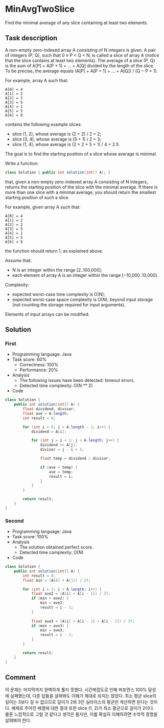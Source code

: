 # MinAvgTwoSlice

Find the minimal average of any slice containing at least two elements.

## Task description

A non-empty zero-indexed array A consisting of N integers is given. A pair of integers (P, Q), such that 0 ≤ P < Q < N, is called a slice of array A (notice that the slice contains at least two elements). The average of a slice (P, Q) is the sum of A[P] + A[P + 1] + ... + A[Q] divided by the length of the slice. To be precise, the average equals (A[P] + A[P + 1] + ... + A[Q]) / (Q − P + 1).

For example, array A such that:

    A[0] = 4
    A[1] = 2
    A[2] = 2
    A[3] = 5
    A[4] = 1
    A[5] = 5
    A[6] = 8

contains the following example slices:

* slice (1, 2), whose average is (2 + 2) / 2 = 2;
* slice (3, 4), whose average is (5 + 1) / 2 = 3;
* slice (1, 4), whose average is (2 + 2 + 5 + 1) / 4 = 2.5.

The goal is to find the starting position of a slice whose average is minimal.

Write a function:

```java
class Solution { public int solution(int[] A); }
```

that, given a non-empty zero-indexed array A consisting of N integers, returns the starting position of the slice with the minimal average. If there is more than one slice with a minimal average, you should return the smallest starting position of such a slice.

For example, given array A such that:

    A[0] = 4
    A[1] = 2
    A[2] = 2
    A[3] = 5
    A[4] = 1
    A[5] = 5
    A[6] = 8

the function should return 1, as explained above.

Assume that:

* N is an integer within the range [2..100,000];
* each element of array A is an integer within the range [−10,000..10,000].

Complexity:

* expected worst-case time complexity is O(N);
* expected worst-case space complexity is O(N), beyond input storage (not counting the storage required for input arguments).

Elements of input arrays can be modified.

## Solution

### First

* Programming language: Java
* Task score: 60%
  - Correctness: 100%
  - Performance: 20%
* Analysis
  - The following issues have been detected: timeout errors.
  - Detected time complexity: O(N ** 2)
* Code

```java
class Solution {
    public int solution(int[] A) {
        float dividend, divisor;
        float ave = A.length;
        int result = 0;

        for (int i = 0; i < A.length - 1; i++) {
            dividend = A[i];

            for (int j = i + 1; j < A.length; j++) {
                dividend += A[j];
                divisor = j - i + 1;

                float temp = dividend / divisor;

                if (ave > temp) {
                    ave = temp;
                    result = i;
                }
            }
        }

        return result;
    }
}
```

### Second

* Programming language: Java
* Task score: 100%
* Analysis
  - The solution obtained perfect score.
  - Detected time complexity: O(N)
* Code

```java
class Solution {
    public int solution(int[] A) {
        int result = 0;
        float min = (A[0] + A[1]) / 2f;

        for (int i = 2; i < A.length; i++) {
            float ave2 = (A[i] + A[i - 1]) / 2f;
            if (min > ave2) {
                min = ave2;
                result = i - 1;
            }
            
            float ave3 = (A[i] + A[i - 1] + A[i - 2]) / 3f;
            if (min > ave3) {
                min = ave3;
                result = i - 2;
            }
        }

        return result;
    }
}
```

## Comment

이 문제는 마지막까지 완벽하게 풀지 못했다. 시간복잡도로 인해 퍼포먼스 100% 달성에 실패했는데, 다른 답들을 살펴봐도 이해가 제대로 되지는 않았다. 최소 평균 slice의 길이는 3보다 길 수 없으므로 길이가 2와 3인 실라이스의 평균만 계산하면 된다는 것이다. 예제로 주어진 배열에 대한 결과 또한 slice (1, 2)가 최소 평균으로 길이가 2이다. 물론 느낌적으로 그럴 것 같다고 생각은 들지만, 이를 확실히 이해하려면 수학적 증명을 살펴봐야 한다.